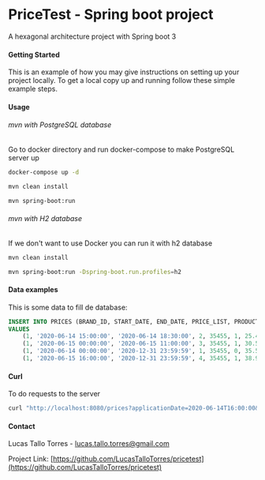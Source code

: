 # PriceTest - Spring boot project
A hexagonal architecture project with Spring boot 3


#### Getting Started
This is an example of how you may give instructions on setting up your project locally.
To get a local copy up and running follow these simple example steps.


#### Usage
###### mvn with PostgreSQL database

Go to docker directory and run docker-compose to make PostgreSQL server up
  ```sh
  docker-compose up -d
  ```

  ```sh
  mvn clean install
  
  mvn spring-boot:run
  ```


###### mvn with H2 database
If we don't want to use Docker you can run it with h2 database

  ```sh
  mvn clean install
  
  mvn spring-boot:run -Dspring-boot.run.profiles=h2
  ```

#### Data examples
This is some data to fill de database:
  ```sql
  INSERT INTO PRICES (BRAND_ID, START_DATE, END_DATE, PRICE_LIST, PRODUCT_ID, PRIORITY, PRICE, CURR)
  VALUES
      (1, '2020-06-14 15:00:00', '2020-06-14 18:30:00', 2, 35455, 1, 25.45, 'EUR'),
      (1, '2020-06-15 00:00:00', '2020-06-15 11:00:00', 3, 35455, 1, 30.50, 'EUR'),
      (1, '2020-06-14 00:00:00', '2020-12-31 23:59:59', 1, 35455, 0, 35.50, 'EUR'),
      (1, '2020-06-15 16:00:00', '2020-12-31 23:59:59', 4, 35455, 1, 38.95, 'EUR');
  ```


#### Curl

To do requests to the server
  ```sh
  curl "http://localhost:8080/prices?applicationDate=2020-06-14T16:00:00&productId=35455&brandId=1"
  ```


#### Contact

Lucas Tallo Torres - lucas.tallo.torres@gmail.com

Project Link: [https://github.com/LucasTalloTorres/pricetest](https://github.com/LucasTalloTorres/pricetest)
